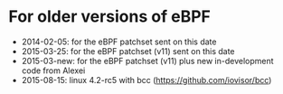 # For older versions of eBPF

- 2014-02-05: for the eBPF patchset sent on this date
- 2015-03-25: for the eBPF patchset (v11) sent on this date
- 2015-03-new: for the eBPF patchset (v11) plus new in-development code from Alexei
- 2015-08-15: linux 4.2-rc5 with bcc (https://github.com/iovisor/bcc)
